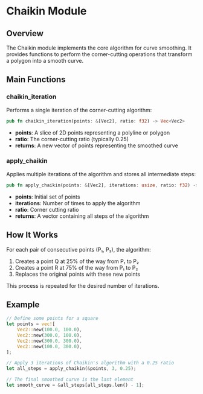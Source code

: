 # Chaikin Module

## Overview

The Chaikin module implements the core algorithm for curve smoothing. It provides functions to perform the corner-cutting operations that transform a polygon into a smooth curve.

## Main Functions

### chaikin_iteration

Performs a single iteration of the corner-cutting algorithm:

```rust
pub fn chaikin_iteration(points: &[Vec2], ratio: f32) -> Vec<Vec2>
```

- **points**: A slice of 2D points representing a polyline or polygon
- **ratio**: The corner-cutting ratio (typically 0.25)
- **returns**: A new vector of points representing the smoothed curve

### apply_chaikin

Applies multiple iterations of the algorithm and stores all intermediate steps:

```rust
pub fn apply_chaikin(points: &[Vec2], iterations: usize, ratio: f32) -> Vec<Vec<Vec2>>
```

- **points**: Initial set of points
- **iterations**: Number of times to apply the algorithm
- **ratio**: Corner cutting ratio
- **returns**: A vector containing all steps of the algorithm

## How It Works

For each pair of consecutive points (P₁, P₂), the algorithm:

1. Creates a point Q at 25% of the way from P₁ to P₂
2. Creates a point R at 75% of the way from P₁ to P₂
3. Replaces the original points with these new points

This process is repeated for the desired number of iterations.

## Example

```rust
// Define some points for a square
let points = vec![
    Vec2::new(100.0, 100.0),
    Vec2::new(300.0, 100.0),
    Vec2::new(300.0, 300.0),
    Vec2::new(100.0, 300.0),
];

// Apply 3 iterations of Chaikin's algorithm with a 0.25 ratio
let all_steps = apply_chaikin(&points, 3, 0.25);

// The final smoothed curve is the last element
let smooth_curve = &all_steps[all_steps.len() - 1];
```
